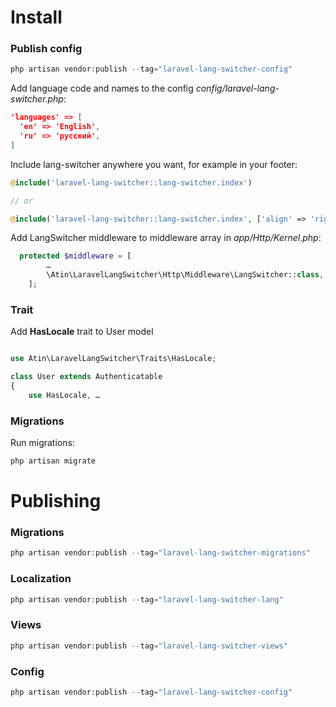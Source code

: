 # Install
### Publish config
```php
php artisan vendor:publish --tag="laravel-lang-switcher-config"
```
Add language code and names to the config *config/laravel-lang-switcher.php*:
```json
'languages' => [
  'en' => 'English',
  'ru' => 'русский',
]
```

Include lang-switcher anywhere you want, for example in your footer:
```php
@include('laravel-lang-switcher::lang-switcher.index')

// or

@include('laravel-lang-switcher::lang-switcher.index', ['align' => 'right'])
```

Add LangSwitcher middleware to middleware array in *app/Http/Kernel.php*:
```php
  protected $middleware = [
        …
        \Atin\LaravelLangSwitcher\Http\Middleware\LangSwitcher::class,
    ];
```

### Trait
Add **HasLocale** trait to User model

```php

use Atin\LaravelLangSwitcher\Traits\HasLocale;

class User extends Authenticatable
{
    use HasLocale, …
```

### Migrations
Run migrations:
```php
php artisan migrate
```

# Publishing
### Migrations
```php
php artisan vendor:publish --tag="laravel-lang-switcher-migrations"
```

### Localization
```php
php artisan vendor:publish --tag="laravel-lang-switcher-lang"
```

### Views
```php
php artisan vendor:publish --tag="laravel-lang-switcher-views"
```

### Config
```php
php artisan vendor:publish --tag="laravel-lang-switcher-config"
```